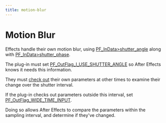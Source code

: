 ```yaml
---
title: motion-blur
---
```

# Motion Blur

Effects handle their own motion blur, using [PF_InData>shutter_angle](../../effect-basics/pf_indata#pf_indata-members) along with [PF_InData>shutter_phase](../../effect-basics/pf_indata#pf_indata-members).

The plug-in must set [PF_OutFlag_I_USE_SHUTTER_ANGLE](../../effect-basics/pf_outdata#pf_outflags) so After Effects knows it needs this information.

They must [check out](../interaction-callback-functions#interaction-callback-functions) their own parameters at other times to examine their change over the shutter interval.

If the plug-in checks out parameters outside this interval, set [PF_OutFlag_WIDE_TIME_INPUT](../../effect-basics/pf_outdata#pf_outflags).

Doing so allows After Effects to compare the parameters within the sampling interval, and determine if they've changed.
